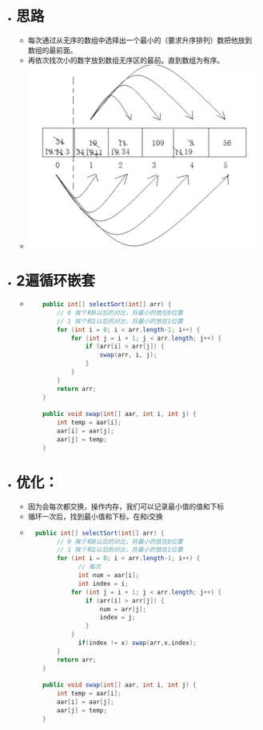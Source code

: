 - # 思路
	- 每次通过从无序的数组中选择出一个最小的（要求升序排列）数把他放到数组的最前面。
	- 再依次找次小的数字放到数组无序区的最前。直到数组为有序。
	- ![image.png](../assets/image_1686664378124_0.png)
- # 2遍循环嵌套
	- ```java
	      public int[] selectSort(int[] arr) {
	          // 0 挨个和0以后的对比，将最小的放在0位置
	          // 1 挨个和1以后的对比，将最小的放在1位置
	          for (int i = 0; i < arr.length-1; i++) {
	              for (int j = i + 1; j < arr.length; j++) {
	                  if (arr[i] > arr[j]) {
	                      swap(arr, i, j);
	                  }
	              }
	          }
	          return arr;
	      }
	  
	      public void swap(int[] aar, int i, int j) {
	          int temp = aar[i];
	          aar[i] = aar[j];
	          aar[j] = temp;
	      }
	  
	  ```
- # 优化：
	- 因为会每次都交换，操作内存，我们可以记录最小值的值和下标
	- 循环一次后，找到最小值和下标，在和i交换
	- ```java
	    public int[] selectSort(int[] arr) {
	          // 0 挨个和0以后的对比，将最小的放在0位置
	          // 1 挨个和1以后的对比，将最小的放在1位置
	          for (int i = 0; i < arr.length-1; i++) {
	            	// 每次
	            	int num = aar[i];
	            	int index = i;
	              for (int j = i + 1; j < arr.length; j++) {
	                  if (arr[i] > arr[j]) {
	                      num = arr[j];
	                      index = j;  
	                  }
	              }
	            	if(index != x) swap(arr,x,index);
	          }
	          return arr;
	      }
	  
	      public void swap(int[] aar, int i, int j) {
	          int temp = aar[i];
	          aar[i] = aar[j];
	          aar[j] = temp;
	      }
	  
	  ```